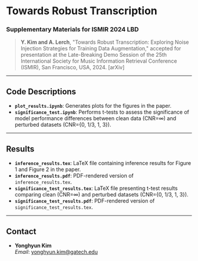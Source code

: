 # Towards Robust Transcription

### Supplementary Materials for ISMIR 2024 LBD
> **Y. Kim and A. Lerch**, "Towards Robust Transcription: Exploring Noise Injection Strategies for Training Data Augmentation," accepted for presentation at the Late-Breaking Demo Session of the 25th International Society for Music Information Retrieval Conference (ISMIR), San Francisco, USA, 2024. [arXiv]

---

## Code Descriptions
- **`plot_results.ipynb`**: Generates plots for the figures in the paper.  
- **`significance_test.ipynb`**: Performs t-tests to assess the significance of model performance differences between clean data (CNR=∞) and perturbed datasets (CNR={0, 1/3, 1, 3}).

---

## Results
- **`inference_results.tex`**: LaTeX file containing inference results for Figure 1 and Figure 2 in the paper.  
- **`inference_results.pdf`**: PDF-rendered version of `inference_results.tex`.  
- **`significance_test_results.tex`**: LaTeX file presenting t-test results comparing clean (CNR=∞) and perturbed datasets (CNR={0, 1/3, 1, 3}).  
- **`significance_test_results.pdf`**: PDF-rendered version of `significance_test_results.tex`.

---

## Contact
- **Yonghyun Kim**  
  *Email*: [yonghyun.kim@gatech.edu](mailto:yonghyun.kim@gatech.edu)

